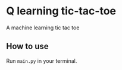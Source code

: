 # Q learning tic-tac-toe
A machine learning tic tac toe

## How to use
Run `main.py` in your terminal.
